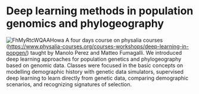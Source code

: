 # Deep learning methods in population genomics and phylogeography

![FhMyRtcWQAAHowa](https://image.jimcdn.com/app/cms/image/transf/dimension=613x10000:format=jpg/path/sc907c1c4cc8c1f1e/image/i4a7d70a1ec1949fa/version/1733740625/image.jpg)
A four days course on physalia courses (https://www.physalia-courses.org/courses-workshops/deep-learning-in-popgen/) taught by Manolo Perez and Matteo Fumagalli. We introduced deep learning approaches for population genetics and phylogeography based on genomic data. Classes were focused in the basic concepts on modelling demographic history with genetic data simulators, supervised deep learning to learn directly from genetic data, comparing demographic scenarios, and recognizing signatures of selection.